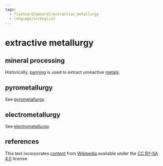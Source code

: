 ```yaml
---
tags:
  - flashcard/general/extractive_metallurgy
  - language/in/English
---
```


# extractive metallurgy

## mineral processing

Historically, [panning](panning.md) is used to extract unreactive [metals](metal.md).

## pyrometallurgy

See [pyrometallurgy](pyrometallurgy.md).

## electrometallurgy

See [electrometallurgy](electrometallurgy.md).

## references

This text incorporates [content](https://en.wikipedia.org/wiki/extractive_metallurgy) from [Wikipedia](Wikipedia.md) available under the [CC BY-SA 4.0](https://creativecommons.org/licenses/by-sa/4.0/) license.
